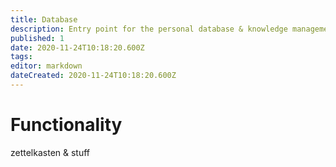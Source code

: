 ```yaml
---
title: Database
description: Entry point for the personal database & knowledge management system.
published: 1
date: 2020-11-24T10:18:20.600Z
tags: 
editor: markdown
dateCreated: 2020-11-24T10:18:20.600Z
---
```


# Functionality
zettelkasten & stuff

